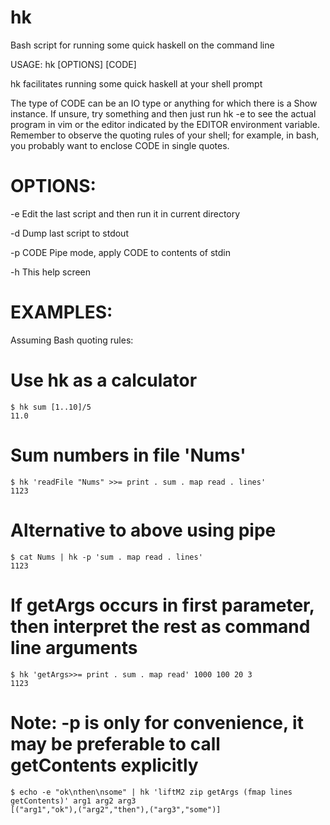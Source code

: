 hk
==

Bash script for running some quick haskell on the command line


USAGE: hk [OPTIONS] [CODE]

hk facilitates running some quick haskell at your shell prompt

The type of CODE can be an IO type or anything for which there is
a Show instance. If unsure, try something and then just run hk -e to see
the actual program in vim or the editor indicated by the EDITOR
environment variable. Remember to observe the quoting rules of your shell;
for example, in bash, you probably want to enclose CODE in single quotes.

OPTIONS:
=======
  -e       Edit the last script and then run it in current directory

  -d       Dump last script to stdout

  -p CODE  Pipe mode, apply CODE to contents of stdin

  -h       This help screen

EXAMPLES:
========
  Assuming Bash quoting rules:

  # Use hk as a calculator

	$ hk sum [1..10]/5
	11.0

  # Sum numbers in file 'Nums'

	$ hk 'readFile "Nums" >>= print . sum . map read . lines'
	1123

  # Alternative to above using pipe

	$ cat Nums | hk -p 'sum . map read . lines' 
	1123

  # If getArgs occurs in first parameter, then interpret the rest as command line arguments

	$ hk 'getArgs>>= print . sum . map read' 1000 100 20 3
	1123

  # Note: -p is only for convenience, it may be preferable to call getContents explicitly

	$ echo -e "ok\nthen\nsome" | hk 'liftM2 zip getArgs (fmap lines getContents)' arg1 arg2 arg3
	[("arg1","ok"),("arg2","then"),("arg3","some")]
